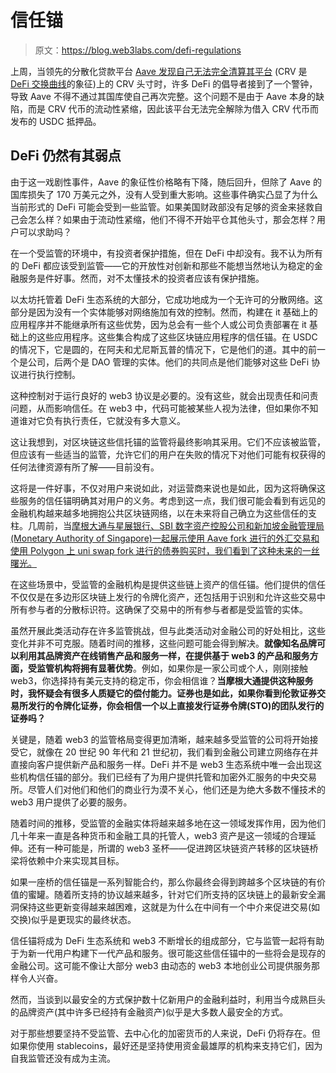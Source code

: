 # 信任锚

> 原文：<https://blog.web3labs.com/defi-regulations>

上周，当领先的分散化贷款平台 [Aave 发现自己无法完全清算其平台](https://blockworks.co/news/aave-curve-bad-debt?utm_campaign=Conor%20on%20Web3&utm_medium=email&utm_source=Revue%20newsletter) (CRV 是 [DeFi 交换曲线](https://curve.fi/?utm_campaign=Conor%20on%20Web3&utm_medium=email&utm_source=Revue%20newsletter)的象征)上的 CRV 头寸时，许多 DeFi 的倡导者接到了一个警钟，导致 Aave 不得不通过其国库使自己再次完整。这个问题不是由于 Aave 本身的缺陷，而是 CRV 代币的流动性紧缩，因此该平台无法完全解除为借入 CRV 代币而发布的 USDC 抵押品。

## DeFi 仍然有其弱点

由于这一戏剧性事件，Aave 的象征性价格略有下降，随后回升，但除了 Aave 的国库损失了 170 万美元之外，没有人受到重大影响。这些事件确实凸显了为什么当前形式的 DeFi 可能会受到一些监管。如果美国财政部没有足够的资金来拯救自己会怎么样？如果由于流动性紧缩，他们不得不开始平仓其他头寸，那会怎样？用户可以求助吗？

在一个受监管的环境中，有投资者保护措施，但在 DeFi 中却没有。我不认为所有的 DeFi 都应该受到监管——它的开放性对创新和那些不能想当然地认为稳定的金融服务是件好事。然而，对不太懂技术的投资者应该有保护措施。

以太坊托管着 DeFi 生态系统的大部分，它成功地成为一个无许可的分散网络。这部分是因为没有一个实体能够对网络施加有效的控制。然而，构建在 it 基础上的应用程序并不能继承所有这些优势，因为总会有一些个人或公司负责部署在 it 基础上的这些应用程序。这些集合构成了这些区块链应用程序的信任锚。在 USDC 的情况下，它是圆的，在阿夫和尤尼斯瓦普的情况下，它是他们的道。其中的前一个是公司，后两个是 DAO 管理的实体。他们的共同点是他们能够对这些 DeFi 协议进行执行控制。

这种控制对于运行良好的 web3 协议是必要的。没有这些，就会出现责任和问责问题，从而影响信任。在 web3 中，代码可能被某些人视为法律，但如果你不知道谁对它负有执行责任，它就没有多大意义。

这让我想到，对区块链这些信托锚的监管将最终影响其采用。它们不应该被监管，但应该有一些适当的监管，允许它们的用户在失败的情况下对他们可能有权获得的任何法律资源有所了解——目前没有。

这将是一件好事，不仅对用户来说如此，对运营商来说也是如此，因为这将确保这些服务的信任锚明确其对用户的义务。考虑到这一点，我们很可能会看到有远见的金融机构越来越多地拥抱公共区块链网络，以在未来将自己确立为这些信任的支柱。几周前，当[摩根大通与星展银行、SBI 数字资产控股公司和新加坡金融管理局(Monetary Authority of Singapore)一起展示使用 Aave fork 进行的外汇交易和使用 Polygon 上 uni swap fork 进行的债券购买时，我们看到了这种未来的一丝曙光。](https://www.mas.gov.sg/news/media-releases/2022/first-industry-pilot-for-digital-asset-and-decentralised-finance-goes-live?utm_campaign=Conor%20on%20Web3&utm_medium=email&utm_source=Revue%20newsletter)

在这些场景中，受监管的金融机构是提供这些链上资产的信任锚。他们提供的信任不仅仅是在多边形区块链上发行的令牌化资产，还包括用于识别和允许这些交易中所有参与者的分散标识符。这确保了交易中的所有参与者都是受监管的实体。

虽然开展此类活动存在许多监管挑战，但与此类活动对金融公司的好处相比，这些变化并非不可克服。随着时间的推移，这些问题可能会得到解决。**就像知名品牌可以利用其品牌资产在线销售产品和服务一样，在提供基于 web3 的产品和服务方面，受监管机构将拥有显著优势**。例如，如果你是一家公司或个人，刚刚接触 web3，你选择持有美元支持的稳定币，你会相信谁？**当摩根大通提供这种服务时，我怀疑会有很多人质疑它的偿付能力。证券也是如此，如果你看到伦敦证券交易所发行的令牌化证券，你会相信一个以上直接发行证券令牌(STO)的团队发行的证券吗？**

关键是，随着 web3 的监管格局变得更加清晰，越来越多受监管的公司将开始接受它，就像在 20 世纪 90 年代和 21 世纪初，我们看到金融公司建立网络存在并直接向客户提供新产品和服务一样。DeFi 并不是 web3 生态系统中唯一会出现这些机构信任锚的部分。我们已经有了为用户提供托管和加密外汇服务的中央交易所。尽管人们对他们和他们的商业行为漠不关心，他们还是为绝大多数不懂技术的 web3 用户提供了必要的服务。

随着时间的推移，受监管的金融实体将越来越多地在这一领域发挥作用，因为他们几十年来一直是各种货币和金融工具的托管人，web3 资产是这一领域的合理延伸。还有一种可能是，所谓的 web3 圣杯——促进跨区块链资产转移的区块链桥梁将依赖中介来实现其目标。

如果一座桥的信任锚是一系列智能合约，那么你最终会得到跨越多个区块链的有价值的蜜罐。随着所支持的协议越来越多，针对它们所支持的区块链上的最新安全漏洞保持这些更新变得越来越困难，这就是为什么在中间有一个中介来促进交易(如交换)似乎是更现实的最终状态。

信任锚将成为 DeFi 生态系统和 web3 不断增长的组成部分，它与监管一起将有助于为新一代用户构建下一代产品和服务。很可能这些信任锚中的一些将会是现存的金融公司。这可能不像让大部分 web3 由动态的 web3 本地创业公司提供服务那样令人兴奋。

然而，当谈到以最安全的方式保护数十亿新用户的金融利益时，利用当今成熟巨头的品牌资产(其中许多已经持有金融资产)似乎是大多数人最安全的方式。

对于那些想要坚持不受监管、去中心化的加密货币的人来说，DeFi 仍将存在。但如果你使用 stablecoins，最好还是坚持使用资金最雄厚的机构来支持它们，因为自我监管还没有成为主流。